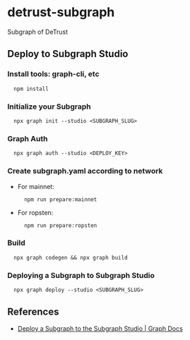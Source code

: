 # detrust-subgraph
Subgraph of DeTrust

## Deploy to Subgraph Studio

### Install tools: graph-cli, etc

  ```
    npm install
  ```

### Initialize your Subgraph

  ```
    npx graph init --studio <SUBGRAPH_SLUG>
  ```

### Graph Auth

  ```
    npx graph auth --studio <DEPLOY_KEY>
  ```

### Create subgraph.yaml according to network

* For mainnet:

  ```
    npm run prepare:mainnet
  ```

* For ropsten:

  ```
    npm run prepare:ropsten
  ```

### Build
  ```
    npx graph codegen && npx graph build
  ```

### Deploying a Subgraph to Subgraph Studio

  ```
    npx graph deploy --studio <SUBGRAPH_SLUG>
  ```

## References

* [Deploy a Subgraph to the Subgraph Studio | Graph Docs](https://thegraph.com/docs/developer/deploy-subgraph-studio)
